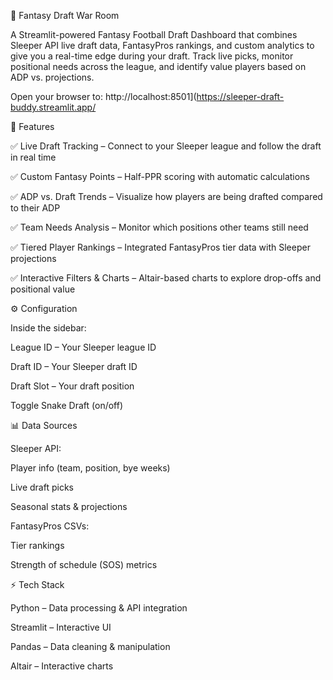 🏈 Fantasy Draft War Room

A Streamlit-powered Fantasy Football Draft Dashboard that combines Sleeper API live draft data, FantasyPros rankings, and custom analytics to give you a real-time edge during your draft.
Track live picks, monitor positional needs across the league, and identify value players based on ADP vs. projections.

Open your browser to:
http://localhost:8501](https://sleeper-draft-buddy.streamlit.app/

🚀 Features

✅ Live Draft Tracking – Connect to your Sleeper league and follow the draft in real time

✅ Custom Fantasy Points – Half-PPR scoring with automatic calculations

✅ ADP vs. Draft Trends – Visualize how players are being drafted compared to their ADP

✅ Team Needs Analysis – Monitor which positions other teams still need

✅ Tiered Player Rankings – Integrated FantasyPros tier data with Sleeper projections

✅ Interactive Filters & Charts – Altair-based charts to explore drop-offs and positional value


⚙️ Configuration

Inside the sidebar:

League ID – Your Sleeper league ID

Draft ID – Your Sleeper draft ID

Draft Slot – Your draft position

Toggle Snake Draft (on/off)


📊 Data Sources

Sleeper API:

Player info (team, position, bye weeks)

Live draft picks

Seasonal stats & projections

FantasyPros CSVs:

Tier rankings

Strength of schedule (SOS) metrics


⚡️ Tech Stack

Python
 – Data processing & API integration
 
Streamlit
 – Interactive UI
 
Pandas
 – Data cleaning & manipulation
 
Altair
 – Interactive charts


